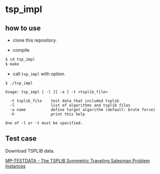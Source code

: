 # tsp_impl

## how to use

- clone this repository.

- compile

```sh
$ cd tsp_impl
$ make
```

- call ```tsp_impl``` with option.

```
$ ./tsp_impl

Usage: tsp_impl [ -l ][ -a ] -t <tsplib_file>

  -t tsplib_file    test data that included tsplib
  -l                list of algorithms and tsplib files
  -a name           define target algorithm (default: brute force)
  -h                print this help

One of -l or -t must be specified.
```

## Test case
Download TSPLIB data.

[MP-TESTDATA - The TSPLIB Symmetric Traveling Salesman Problem Instances](http://elib.zib.de/pub/mp-testdata/tsp/tsplib/tsp/)
